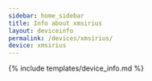 ```yaml
---
sidebar: home_sidebar
title: Info about xmsirius
layout: deviceinfo
permalink: /devices/xmsirius/
device: xmsirius
---
```

{% include templates/device_info.md %}
